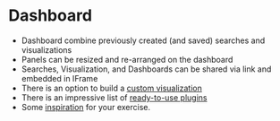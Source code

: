 # Dashboard #

* Dashboard combine previously created (and saved) searches and visualizations
* Panels can be resized and re-arranged on the dashboard
* Searches, Visualization, and Dashboards can be shared via link and embedded in IFrame
* There is an option to build a <a href="http://logz.io/blog/kibana-visualizations/" target="_blank">custom visualization</a>
* There is an impressive list of <a href="https://www.elastic.co/guide/en/kibana/current/known-plugins.html" target="_blank">ready-to-use plugins</a>
* Some <a href="https://www.google.ca/search?q=best+kibana+dashboards&newwindow=1&espv=2&biw=1403&bih=702&tbm=isch&tbo=u&source=univ&sa=X&sqi=2&ved=0ahUKEwjK7uOP7KDQAhXHJiYKHQvaDxEQsAQIYg&dpr=0.9" target="_blank">inspiration</a> for your exercise.
